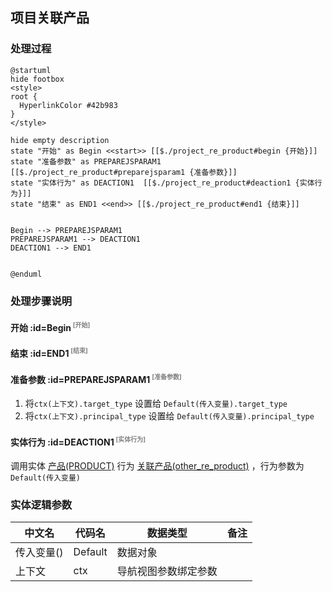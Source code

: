 ## 项目关联产品 <!-- {docsify-ignore-all} -->

   

### 处理过程

```plantuml
@startuml
hide footbox
<style>
root {
  HyperlinkColor #42b983
}
</style>

hide empty description
state "开始" as Begin <<start>> [[$./project_re_product#begin {开始}]]
state "准备参数" as PREPAREJSPARAM1  [[$./project_re_product#preparejsparam1 {准备参数}]]
state "实体行为" as DEACTION1  [[$./project_re_product#deaction1 {实体行为}]]
state "结束" as END1 <<end>> [[$./project_re_product#end1 {结束}]]


Begin --> PREPAREJSPARAM1
PREPAREJSPARAM1 --> DEACTION1
DEACTION1 --> END1


@enduml
```


### 处理步骤说明

#### 开始 :id=Begin<sup class="footnote-symbol"> <font color=gray size=1>[开始]</font></sup>




#### 结束 :id=END1<sup class="footnote-symbol"> <font color=gray size=1>[结束]</font></sup>




#### 准备参数 :id=PREPAREJSPARAM1<sup class="footnote-symbol"> <font color=gray size=1>[准备参数]</font></sup>



1. 将`ctx(上下文).target_type` 设置给  `Default(传入变量).target_type`
2. 将`ctx(上下文).principal_type` 设置给  `Default(传入变量).principal_type`

#### 实体行为 :id=DEACTION1<sup class="footnote-symbol"> <font color=gray size=1>[实体行为]</font></sup>



调用实体 [产品(PRODUCT)](module/ProdMgmt/product.md) 行为 [关联产品(other_re_product)](module/ProdMgmt/product#行为) ，行为参数为`Default(传入变量)`



### 实体逻辑参数

|    中文名   |    代码名    |  数据类型      |备注 |
| --------| --------| --------  | --------   |
|传入变量(<i class="fa fa-check"/></i>)|Default|数据对象||
|上下文|ctx|导航视图参数绑定参数||
